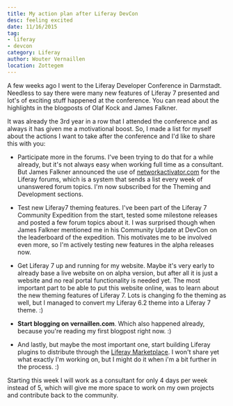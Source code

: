 ```yaml
---
title: My action plan after Liferay DevCon
desc: feeling excited
date: 11/16/2015
tag:
- liferay
- devcon
category: Liferay
author: Wouter Vernaillen
location: Zottegem
---
```


A few weeks ago I went to the Liferay Developer Conference in Darmstadt. Needless to say there were many new features of Liferay 7 presented and lot's of exciting stuff happened at the conference.
You can read about the highlights in the blogposts of Olaf Kock and James Falkner.

It was already the 3rd year in a row that I attended the conference and as always it has given me a motivational boost. So, I made a list for myself about the actions I want to take after the conference and I'd like to share this with you:

* Participate more in the forums. I've been trying to do that for a while already, but it's not always easy when working full time as a consultant. But James Falkner announced the use of [networkactivator.com](https://networkactivator.com/) for the Liferay forums, which is a system that sends a list every week of unanswered forum topics. I'm now subscribed for the Theming and Development sections.

* Test new Liferay7 theming features. I've been part of the Liferay 7 Community Expedition from the start, tested some milestone releases and posted a few forum topics about it. I was surprised though when James Falkner mentioned me in his Community Update at DevCon on the leaderboard of the expedition. This motivates me to be involved even more, so I'm actively testing new features in the alpha releases now.

* Get Liferay 7 up and running for my website. Maybe it's very early to already base a live website on on alpha version, but after all it is just a website and no real portal functionality is needed yet. The most important part to be able to put this website online, was to learn about the new theming features of Liferay 7. Lots is changing fo the theming as well, but I managed to convert my Liferay 6.2 theme into a Liferay 7 theme. :)

* __Start blogging on vernaillen.com__. Which also happened already, because you're reading my first blogpost right now. :)

* And lastly, but maybe the most important one, start building Liferay plugins to distribute through the [Liferay Marketplace](https://web.liferay.com/marketplace). I won't share yet what exactly I'm working on, but I might do it when i'm a bit further in the process. :)

Starting this week I will work as a consultant for only 4 days per week instead of 5, which will give me more space to work on my own projects and contribute back to the community.
